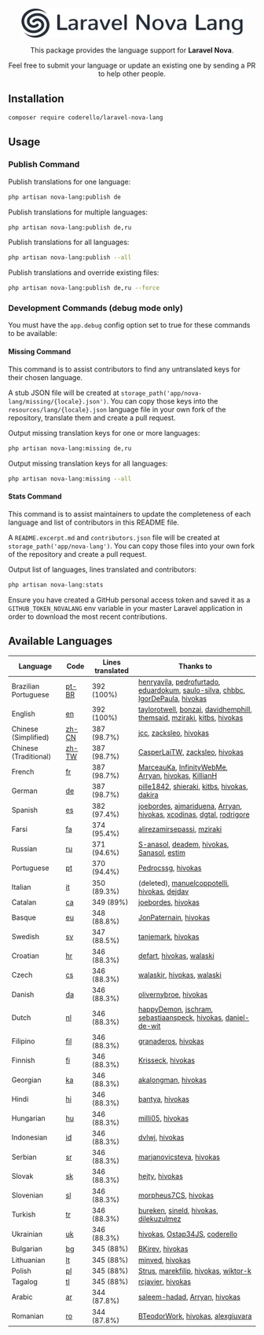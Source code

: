 <p align="center"><img alt="Laraflash" src="logo.png" width="450"></p>

<p align="center">This package provides the language support for <b>Laravel Nova</b>.</p>

<p align="center">Feel free to submit your language or update an existing one by sending a PR to help other people.</p>

## Installation

```bash
composer require coderello/laravel-nova-lang
```

## Usage
### Publish Command
Publish translations for one language:
```bash
php artisan nova-lang:publish de
```

Publish translations for multiple languages:
```bash
php artisan nova-lang:publish de,ru
```

Publish translations for all languages:
```bash
php artisan nova-lang:publish --all
```

Publish translations and override existing files:
```bash
php artisan nova-lang:publish de,ru --force
```

### Development Commands (debug mode only)

You must have the `app.debug` config option set to true for these commands to be available:

#### Missing Command

This command is to assist contributors to find any untranslated keys for their chosen language.

A stub JSON file will be created at `storage_path('app/nova-lang/missing/{locale}.json')`. You can copy those keys into the `resources/lang/{locale}.json` language file in your own fork of the repository, translate them and create a pull request.

Output missing translation keys for one or more languages:
```bash
php artisan nova-lang:missing de,ru
```

Output missing translation keys for all languages:
```bash
php artisan nova-lang:missing --all
```

#### Stats Command

This command is to assist maintainers to update the completeness of each language and list of contributors in this README file.

A `README.excerpt.md` and `contributors.json` file will be created at `storage_path('app/nova-lang')`. You can copy those files into your own fork of the repository and create a pull request.

Output list of languages, lines translated and contributors:
```bash
php artisan nova-lang:stats
```

Ensure you have created a GitHub personal access token and saved it as a `GITHUB_TOKEN_NOVALANG` env variable in your master Laravel application in order to download the most recent contributions.

## Available Languages

| Language | Code | Lines translated | Thanks to |
| --- | --- | --- | --- |
| Brazilian Portuguese | [pt-BR](resources/lang/pt-BR.json) | 392 (100%) | [henryavila](https://github.com/henryavila), [pedrofurtado](https://github.com/pedrofurtado), [eduardokum](https://github.com/eduardokum), [saulo-silva](https://github.com/saulo-silva), [chbbc](https://github.com/chbbc), [IgorDePaula](https://github.com/IgorDePaula), [hivokas](https://github.com/hivokas) |
| English | [en](resources/lang/en.json) | 392 (100%) | [taylorotwell](https://github.com/taylorotwell), [bonzai](https://github.com/bonzai), [davidhemphill](https://github.com/davidhemphill), [themsaid](https://github.com/themsaid), [mziraki](https://github.com/mziraki), [kitbs](https://github.com/kitbs), [hivokas](https://github.com/hivokas) |
| Chinese (Simplified) | [zh-CN](resources/lang/zh-CN.json) | 387 (98.7%) | [jcc](https://github.com/jcc), [zacksleo](https://github.com/zacksleo), [hivokas](https://github.com/hivokas) |
| Chinese (Traditional) | [zh-TW](resources/lang/zh-TW.json) | 387 (98.7%) | [CasperLaiTW](https://github.com/CasperLaiTW), [zacksleo](https://github.com/zacksleo), [hivokas](https://github.com/hivokas) |
| French | [fr](resources/lang/fr.json) | 387 (98.7%) | [MarceauKa](https://github.com/MarceauKa), [InfinityWebMe](https://github.com/InfinityWebMe), [Arryan](https://github.com/Arryan), [hivokas](https://github.com/hivokas), [KillianH](https://github.com/KillianH) |
| German | [de](resources/lang/de.json) | 387 (98.7%) | [pille1842](https://github.com/pille1842), [shieraki](https://github.com/shieraki), [kitbs](https://github.com/kitbs), [hivokas](https://github.com/hivokas), [dakira](https://github.com/dakira) |
| Spanish | [es](resources/lang/es.json) | 382 (97.4%) | [joebordes](https://github.com/joebordes), [ajmariduena](https://github.com/ajmariduena), [Arryan](https://github.com/Arryan), [hivokas](https://github.com/hivokas), [xcodinas](https://github.com/xcodinas), [dgtal](https://github.com/dgtal), [rodrigore](https://github.com/rodrigore) |
| Farsi | [fa](resources/lang/fa.json) | 374 (95.4%) | [alirezamirsepassi](https://github.com/alirezamirsepassi), [mziraki](https://github.com/mziraki) |
| Russian | [ru](resources/lang/ru.json) | 371 (94.6%) | [S-anasol](https://github.com/S-anasol), [deadem](https://github.com/deadem), [hivokas](https://github.com/hivokas), [Sanasol](https://github.com/Sanasol), [estim](https://github.com/estim) |
| Portuguese | [pt](resources/lang/pt.json) | 370 (94.4%) | [Pedrocssg](https://github.com/Pedrocssg), [hivokas](https://github.com/hivokas) |
| Italian | [it](resources/lang/it.json) | 350 (89.3%) | (deleted), [manuelcoppotelli](https://github.com/manuelcoppotelli), [hivokas](https://github.com/hivokas), [dejdav](https://github.com/dejdav) |
| Catalan | [ca](resources/lang/ca.json) | 349 (89%) | [joebordes](https://github.com/joebordes), [hivokas](https://github.com/hivokas) |
| Basque | [eu](resources/lang/eu.json) | 348 (88.8%) | [JonPaternain](https://github.com/JonPaternain), [hivokas](https://github.com/hivokas) |
| Swedish | [sv](resources/lang/sv.json) | 347 (88.5%) | [tanjemark](https://github.com/tanjemark), [hivokas](https://github.com/hivokas) |
| Croatian | [hr](resources/lang/hr.json) | 346 (88.3%) | [defart](https://github.com/defart), [hivokas](https://github.com/hivokas), [walaski](https://github.com/walaski) |
| Czech | [cs](resources/lang/cs.json) | 346 (88.3%) | [walaskir](https://github.com/walaskir), [hivokas](https://github.com/hivokas), [walaski](https://github.com/walaski) |
| Danish | [da](resources/lang/da.json) | 346 (88.3%) | [olivernybroe](https://github.com/olivernybroe), [hivokas](https://github.com/hivokas) |
| Dutch | [nl](resources/lang/nl.json) | 346 (88.3%) | [happyDemon](https://github.com/happyDemon), [jschram](https://github.com/jschram), [sebastiaanspeck](https://github.com/sebastiaanspeck), [hivokas](https://github.com/hivokas), [daniel-de-wit](https://github.com/daniel-de-wit) |
| Filipino | [fil](resources/lang/fil.json) | 346 (88.3%) | [granaderos](https://github.com/granaderos), [hivokas](https://github.com/hivokas) |
| Finnish | [fi](resources/lang/fi.json) | 346 (88.3%) | [Krisseck](https://github.com/Krisseck), [hivokas](https://github.com/hivokas) |
| Georgian | [ka](resources/lang/ka.json) | 346 (88.3%) | [akalongman](https://github.com/akalongman), [hivokas](https://github.com/hivokas) |
| Hindi | [hi](resources/lang/hi.json) | 346 (88.3%) | [bantya](https://github.com/bantya), [hivokas](https://github.com/hivokas) |
| Hungarian | [hu](resources/lang/hu.json) | 346 (88.3%) | [milli05](https://github.com/milli05), [hivokas](https://github.com/hivokas) |
| Indonesian | [id](resources/lang/id.json) | 346 (88.3%) | [dvlwj](https://github.com/dvlwj), [hivokas](https://github.com/hivokas) |
| Serbian | [sr](resources/lang/sr.json) | 346 (88.3%) | [marjanovicsteva](https://github.com/marjanovicsteva), [hivokas](https://github.com/hivokas) |
| Slovak | [sk](resources/lang/sk.json) | 346 (88.3%) | [hejty](https://github.com/hejty), [hivokas](https://github.com/hivokas) |
| Slovenian | [sl](resources/lang/sl.json) | 346 (88.3%) | [morpheus7CS](https://github.com/morpheus7CS), [hivokas](https://github.com/hivokas) |
| Turkish | [tr](resources/lang/tr.json) | 346 (88.3%) | [bureken](https://github.com/bureken), [sineld](https://github.com/sineld), [hivokas](https://github.com/hivokas), [dilekuzulmez](https://github.com/dilekuzulmez) |
| Ukrainian | [uk](resources/lang/uk.json) | 346 (88.3%) | [hivokas](https://github.com/hivokas), [Ostap34JS](https://github.com/Ostap34JS), [coderello](https://github.com/coderello) |
| Bulgarian | [bg](resources/lang/bg.json) | 345 (88%) | [BKirev](https://github.com/BKirev), [hivokas](https://github.com/hivokas) |
| Lithuanian | [lt](resources/lang/lt.json) | 345 (88%) | [minved](https://github.com/minved), [hivokas](https://github.com/hivokas) |
| Polish | [pl](resources/lang/pl.json) | 345 (88%) | [Strus](https://github.com/Strus), [marekfilip](https://github.com/marekfilip), [hivokas](https://github.com/hivokas), [wiktor-k](https://github.com/wiktor-k) |
| Tagalog | [tl](resources/lang/tl.json) | 345 (88%) | [rcjavier](https://github.com/rcjavier), [hivokas](https://github.com/hivokas) |
| Arabic | [ar](resources/lang/ar.json) | 344 (87.8%) | [saleem-hadad](https://github.com/saleem-hadad), [Arryan](https://github.com/Arryan), [hivokas](https://github.com/hivokas) |
| Romanian | [ro](resources/lang/ro.json) | 344 (87.8%) | [BTeodorWork](https://github.com/BTeodorWork), [hivokas](https://github.com/hivokas), [alexgiuvara](https://github.com/alexgiuvara) |
